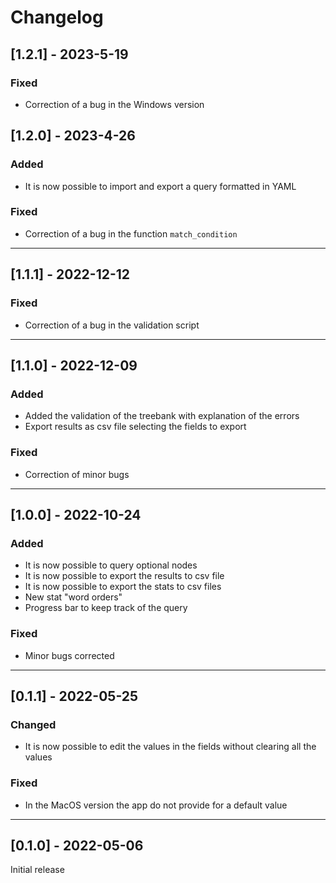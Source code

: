 # Changelog

## [1.2.1] - 2023-5-19

### Fixed

- Correction of a bug in the Windows version

## [1.2.0] - 2023-4-26

### Added

- It is now possible to import and export a query formatted in YAML

### Fixed

- Correction of a bug in the function `match_condition`

***

## [1.1.1] - 2022-12-12

### Fixed

- Correction of a bug in the validation script

***

## [1.1.0] - 2022-12-09

### Added

- Added the validation of the treebank with explanation of the errors
- Export results as csv file selecting the fields to export

### Fixed

- Correction of minor bugs

***

## [1.0.0] - 2022-10-24

### Added

- It is now possible to query optional nodes
- It is now possible to export the results to csv file
- It is now possible to export the stats to csv files
- New stat "word orders"
- Progress bar to keep track of the query

### Fixed

- Minor bugs corrected

***

## [0.1.1] - 2022-05-25

### Changed

- It is now possible to edit the values in the fields without clearing all the values

### Fixed

- In the MacOS version the app do not provide for a default value

***

## [0.1.0] - 2022-05-06

Initial release

